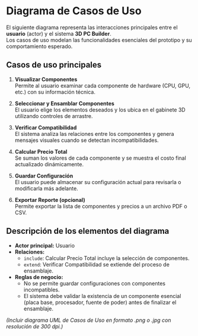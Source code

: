 # Diagrama de Casos de Uso

El siguiente diagrama representa las interacciones principales entre el **usuario** (actor) y el sistema **3D PC Builder**.  
Los casos de uso modelan las funcionalidades esenciales del prototipo y su comportamiento esperado.

## Casos de uso principales

1. **Visualizar Componentes**  
   Permite al usuario examinar cada componente de hardware (CPU, GPU, etc.) con su información técnica.

2. **Seleccionar y Ensamblar Componentes**  
   El usuario elige los elementos deseados y los ubica en el gabinete 3D utilizando controles de arrastre.

3. **Verificar Compatibilidad**  
   El sistema analiza las relaciones entre los componentes y genera mensajes visuales cuando se detectan incompatibilidades.

4. **Calcular Precio Total**  
   Se suman los valores de cada componente y se muestra el costo final actualizado dinámicamente.

5. **Guardar Configuración**  
   El usuario puede almacenar su configuración actual para revisarla o modificarla más adelante.

6. **Exportar Reporte (opcional)**  
   Permite exportar la lista de componentes y precios a un archivo PDF o CSV.

## Descripción de los elementos del diagrama

- **Actor principal:** Usuario  
- **Relaciones:**  
  - `include`: Calcular Precio Total incluye la selección de componentes.  
  - `extend`: Verificar Compatibilidad se extiende del proceso de ensamblaje.  
- **Reglas de negocio:**  
  - No se permite guardar configuraciones con componentes incompatibles.  
  - El sistema debe validar la existencia de un componente esencial (placa base, procesador, fuente de poder) antes de finalizar el ensamblaje.

*(Incluir diagrama UML de Casos de Uso en formato .png o .jpg con resolución de 300 dpi.)*
